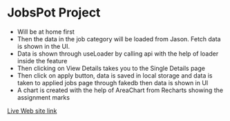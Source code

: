 # JobsPot Project
* Will be at home first
* Then the data in the job category will be loaded from Jason. Fetch data is shown in the UI.
* Data is shown through useLoader by calling api with the help of loader inside the feature
* Then clicking on View Details takes you to the Single Details page
* Then click on apply button, data is saved in local storage and data is taken to applied jobs page through fakedb then data is shown in UI
* A chart is created with the help of AreaChart from Recharts showing the assignment marks

[Live Web site link](https://relaxed-kelpie-1badc8.netlify.app/)